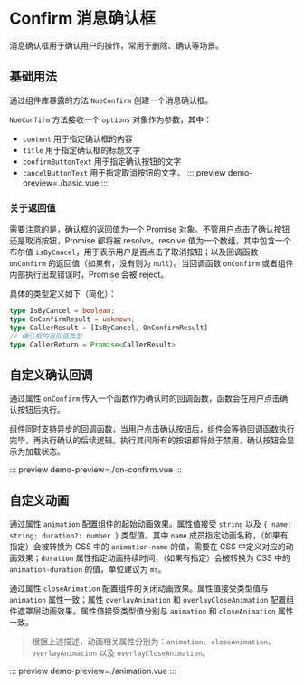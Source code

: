 # Confirm 消息确认框

消息确认框用于确认用户的操作，常用于删除、确认等场景。

## 基础用法

通过组件库暴露的方法 `NueConfirm` 创建一个消息确认框。

`NueConfirm` 方法接收一个 `options` 对象作为参数，其中：

- `content` 用于指定确认框的内容
- `title` 用于指定确认框的标题文字
- `confirmButtonText` 用于指定确认按钮的文字
- `cancelButtonText` 用于指定取消按钮的文字。
::: preview
demo-preview=./basic.vue
:::

### 关于返回值

需要注意的是，确认框的返回值为一个 Promise 对象。不管用户点击了确认按钮还是取消按钮，Promise 都将被 resolve。resolve 值为一个数组，其中包含一个布尔值 `isByCancel`，用于表示用户是否点击了取消按钮；以及回调函数 `onConfirm` 的返回值（如果有，没有则为 `null`）。当回调函数 `onConfirm` 或者组件内部执行出现错误时，Promise 会被 reject。

具体的类型定义如下（简化）：

```typescript
type IsByCancel = boolean;
type OnConfirmResult = unknown;
type CallerResult = [IsByCancel, OnConfirmResult]
// 确认框的返回值类型
type CallerReturn = Promise<CallerResult>
```

## 自定义确认回调

通过属性 `onConfirm` 传入一个函数作为确认时的回调函数，函数会在用户点击确认按钮后执行。

组件同时支持异步的回调函数，当用户点击确认按钮后，组件会等待回调函数执行完毕，再执行确认的后续逻辑。执行其间所有的按钮都将处于禁用，确认按钮会显示为加载状态。

::: preview
demo-preview=./on-confirm.vue
:::

## 自定义动画

通过属性 `animation` 配置组件的起始动画效果。属性值接受 `string` 以及
`{ name: string; duration?: number }` 类型值。其中 `name` 成员指定动画名称，（如果有指定）会被转换为 CSS
中的 `animation-name` 的值，需要在 CSS 中定义对应的动画效果；`duration` 属性指定动画持续时间，（如果有指定）会被转换为
CSS 中的 `animation-duration` 的值，单位建议为 `ms`。

通过属性 `closeAnimation` 配置组件的关闭动画效果。属性值接受类型值与 `animation` 属性一致；属性
`overlayAnimation` 和 `overlayCloseAnimation` 配置组件遮罩层动画效果。属性值接受类型值分别与
`animation` 和 `closeAnimation` 属性一致。

> 根据上述描述，动画相关属性分别为：`animation`、`closeAnimation`、`overlayAnimation` 以及
`overlayCloseAnimation`。

::: preview
demo-preview=./animation.vue
:::
